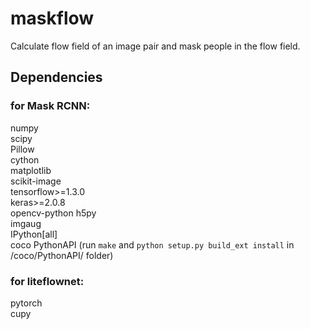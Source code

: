 # maskflow
Calculate flow field of an image pair and mask people in the flow field.

## Dependencies
### for Mask RCNN:
numpy   
scipy   
Pillow  
cython  
matplotlib  
scikit-image    
tensorflow>=1.3.0   
keras>=2.0.8  
opencv-python 
h5py  
imgaug  
IPython[all]  
coco PythonAPI (run `make` and `python setup.py build_ext install` in /coco/PythonAPI/ folder)
### for liteflownet:
pytorch   
cupy
